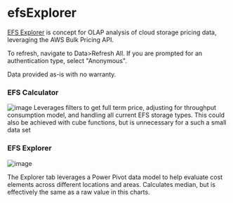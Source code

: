 # efsExplorer

[EFS Explorer](https://github.com/pgaljan/efsExplorer/blob/main/efsExplorer.xlsx) is concept for OLAP analysis of cloud storage pricing data, leveraging the AWS Bulk Pricing API.

To refresh, navigate to Data>Refresh All.  If you are prompted for an authentication type, select "Anonymous".

Data provided as-is with no warranty.

### EFS Calculator
![image](https://github.com/pgaljan/efsExplorer/assets/11296072/991f447e-a4d4-40d9-ac71-6660c5afb34a)
Leverages filters to get full term price, adjusting for throughput consumption model, and handling all current EFS storage types.  This could also be achieved with cube functions, but is unnecessary for a such a small data set

### EFS Explorer
![image](https://github.com/pgaljan/efsExplorer/assets/11296072/6faf7772-5c08-4776-aa38-6f37c18863ed)

The Explorer tab leverages a Power Pivot data model to help evaluate cost elements across different locations and areas.  Calculates median, but is effectively the same as a raw value in this charts.
